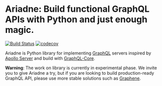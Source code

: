 # Ariadne: Build functional GraphQL APIs with Python and just enough magic.

[![Build Status](https://travis-ci.org/mirumee/ariadne.svg?branch=master)](https://travis-ci.org/mirumee/ariadne)
[![codecov](https://codecov.io/gh/mirumee/ariadne/branch/master/graph/badge.svg)](https://codecov.io/gh/mirumee/ariadne)

Ariadne is Python library for implementing [GraphQL](http://graphql.github.io/) servers inspired by [Apollo Server](http://graphql.github.io/) and build with [GraphQL-Core](https://github.com/graphql-python/graphql-core).

**Warning**: The work on library is currently in experimental phase. We invite you to give Ariadne a try, but if you are looking to build production-ready GraphQL API, please use more stable solutions such as [Graphene](https://github.com/graphql-python/graphene).
